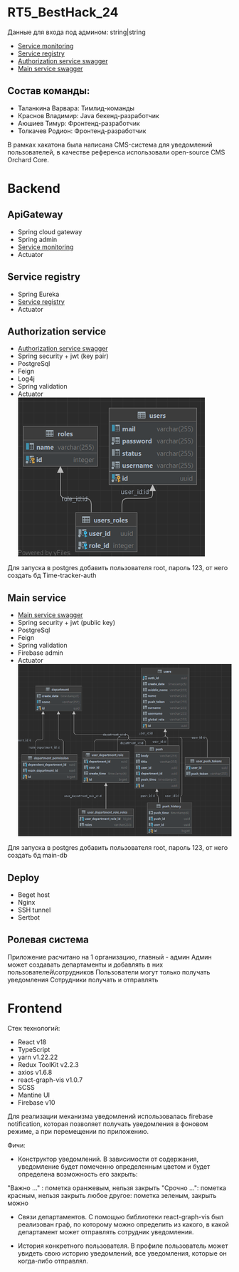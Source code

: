 # RT5_BestHack_24
Данные для входа под админом: string|string
- [Service monitoring](https://my-timecheck.ru/admin-ui/applications)
- [Service registry](https://my-timecheck.ru/ui/eureka-ui)
- [Authorization service swagger](https://my-timecheck.ru/api/auth/swagger-ui/index.html#/)
- [Main service swagger](https://my-timecheck.ru/api/main/swagger-ui/index.html#/)

## Состав команды:
- Таланкина Варвара: Тимлид-команды
- Краснов Владимир: Java бекенд-разработчик
- Аюшиев Тимур: Фронтенд-разработчик
- Толкачев Родион: Фронтенд-разработчик

В рамках хакатона была написана CMS-система для уведомлений пользователей, в качестве референса использовали open-source CMS Orchard Core.

# Backend

## ApiGateway
- Spring cloud gateway
- Spring admin
- [Service monitoring](https://my-timecheck.ru/admin-ui/applications)
- Actuator

## Service registry
- Spring Eureka
- [Service registry](https://my-timecheck.ru/eureka-ui)
- Actuator

## Authorization service
- [Authorization service swagger](https:my-timecheck.ru/api/auth/swagger-ui/index.html#/)
- Spring security + jwt (key pair)
- PostgreSql
- Feign
- Log4j
- Spring validation
- Actuator
![Database](https://github.com/Sh1bari/RT5_BestHack_24/blob/main/auth.png)

Для запуска в postgres добавить пользователя root, пароль 123, от него создать бд Time-tracker-auth

## Main service
- [Main service swagger](https://my-timecheck.ru/api/main/swagger-ui/index.html#/)
- Spring security + jwt (public key)
- PostgreSql
- Feign
- Spring validation
- Firebase admin
- Actuator
![Database](https://github.com/Sh1bari/RT5_BestHack_24/blob/main/main.png)

Для запуска в postgres добавить пользователя root, пароль 123, от него создать бд main-db

## Deploy
- Beget host
- Nginx
- SSH tunnel
- Sertbot

## Ролевая система
Приложение расчитано на 1 организацию, главный - админ
Админ может создавать департаменты и добавлять в них пользователей\сотрудников
Пользователи могут только получать уведомления
Сотрудники получать и отправлять

# Frontend
Стек технологий:
- React v18
- TypeScript
- yarn v1.22.22
- Redux ToolKit v2.2.3
- axios v1.6.8
- react-graph-vis v1.0.7
- SCSS
- Mantine UI
- Firebase v10

Для реализации механизма уведомлений использовалась firebase notification, которая позволяет получать уведомления в фоновом режиме, а при перемещении по приложению. 

Фичи:
- Конструктор уведомлений. В зависимости от содержания, уведомление будет помеченно определенным цветом и будет определена возможность его закрыть:

"Важно ..." : пометка оранжевым, нельзя закрыть
"Срочно ...": пометка красным, нельзя закрыть
любое другое: пометка зеленым, закрыть можно

- Связи департаментов. С помощью библиотеки react-graph-vis был реализован граф, по которому можно определить из какого, в какой департамент может отправлять сотрудник уведомления.

- История конкретного пользователя. В профиле пользователь может увидеть свою историю уведомлений, все уведомления, которые он когда-либо отправлял.
